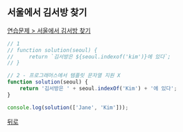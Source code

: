 ## 서울에서 김서방 찾기

[연습문제 > 서울에서 김서방 찾기](https://programmers.co.kr/learn/courses/30/lessons/12919)

``` js
// 1
// function solution(seoul) {
//     return `김서방은 ${seoul.indexof('kim')}에 있다`;
// }

// 2 - 프로그래머스에서 템플릿 문자열 지원 X
function solution(seoul) {
    return '김서방은 ' + seoul.indexOf('Kim') + '에 있다';
}

console.log(solution(['Jane', 'Kim']));
```

[뒤로](https://github.com/SeongYongLee/TIL/tree/main/AlgorithmProgrammers)